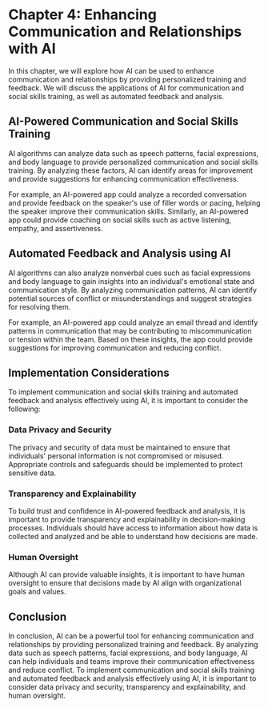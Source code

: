 Chapter 4: Enhancing Communication and Relationships with AI
============================================================

In this chapter, we will explore how AI can be used to enhance communication and relationships by providing personalized training and feedback. We will discuss the applications of AI for communication and social skills training, as well as automated feedback and analysis.

AI-Powered Communication and Social Skills Training
---------------------------------------------------

AI algorithms can analyze data such as speech patterns, facial expressions, and body language to provide personalized communication and social skills training. By analyzing these factors, AI can identify areas for improvement and provide suggestions for enhancing communication effectiveness.

For example, an AI-powered app could analyze a recorded conversation and provide feedback on the speaker's use of filler words or pacing, helping the speaker improve their communication skills. Similarly, an AI-powered app could provide coaching on social skills such as active listening, empathy, and assertiveness.

Automated Feedback and Analysis using AI
----------------------------------------

AI algorithms can also analyze nonverbal cues such as facial expressions and body language to gain insights into an individual's emotional state and communication style. By analyzing communication patterns, AI can identify potential sources of conflict or misunderstandings and suggest strategies for resolving them.

For example, an AI-powered app could analyze an email thread and identify patterns in communication that may be contributing to miscommunication or tension within the team. Based on these insights, the app could provide suggestions for improving communication and reducing conflict.

Implementation Considerations
-----------------------------

To implement communication and social skills training and automated feedback and analysis effectively using AI, it is important to consider the following:

### Data Privacy and Security

The privacy and security of data must be maintained to ensure that individuals' personal information is not compromised or misused. Appropriate controls and safeguards should be implemented to protect sensitive data.

### Transparency and Explainability

To build trust and confidence in AI-powered feedback and analysis, it is important to provide transparency and explainability in decision-making processes. Individuals should have access to information about how data is collected and analyzed and be able to understand how decisions are made.

### Human Oversight

Although AI can provide valuable insights, it is important to have human oversight to ensure that decisions made by AI align with organizational goals and values.

Conclusion
----------

In conclusion, AI can be a powerful tool for enhancing communication and relationships by providing personalized training and feedback. By analyzing data such as speech patterns, facial expressions, and body language, AI can help individuals and teams improve their communication effectiveness and reduce conflict. To implement communication and social skills training and automated feedback and analysis effectively using AI, it is important to consider data privacy and security, transparency and explainability, and human oversight.


